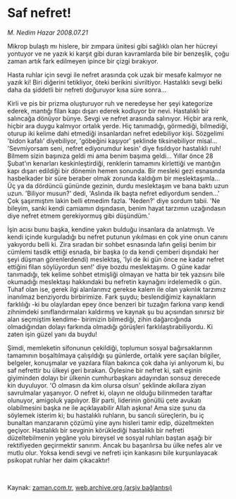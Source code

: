 # Saf nefret!

*M. Nedim Hazar 2008.07.21*

<tr><td class="metin" colspan="2" style="padding-top: 20px; padding-left: 5px; padding-right: 10px;">Mikrop bulaştı mı hislere, bir zımpara ünitesi gibi sağlıklı olan her hücreyi yontuyor ve ne yazık ki karşıt gibi duran kavramlarda bile bir benzeşlik, çoğu zaman artık fark edilmeyen ipince bir çizgi bırakıyor.</td></tr><tr><td class="metin" colspan="2" style="padding-top: 20px; padding-left: 5px; padding-right: 10px;"><p>Hasta ruhlar için sevgi ile nefret arasında çok uzak bir mesafe kalmıyor ne yazık ki! Biri diğerini tetikliyor, öteki berikini sivriltiyor. Hastalıklı sevgi belki daha da şiddetli bir nefreti doğuruyor kısa süre sonra... 
<p> Kirli ve pis bir prizma oluşturuyor ruh ve neredeyse her şeyi kategorize ederek, mantığı filan kapı dışarı ederek kodluyor bir nevi. Hastalıklı bir salıncağa dönüyor bünye. Sevgi ve nefret arasında salınıyor. Hiçbir ara renk, hiçbir ara duygu kalmıyor ortalık yerde. Hiç tanımadığı, görmediği, bilmediği, oturup iki kelime dahi etmediği insanlardan nefret edebiliyor kişi. Sözgelimi 'bidon kafalı' diyebiliyor, 'göbeğini kaşıyor' şeklinde tiksinebiliyor misal... 'Sevmiyorsam seni, nefret ediyorumdur kesin' diye fısıldıyor hastalıklı ruh! Bilmem sizin başınıza geldi mi ama benim başıma geldi... Yıllar önce 28 Şubat'ın kenarları keskinleştirdiği, renklerin tamamını kirlettiği ve mantığın kapı dışarı edildiği bir dönemin hemen sonunda. Bir mesleki gezi esnasında hasbelkader bir süre beraber olmak zorunda kaldığım bir meslektaşımla... Üç ya da dördüncü gününde gezinin, durdu meslektaşım ve bana baktı uzun uzun. 'Biliyor musun?' dedi, 'Aslında ilk başta nefret ediyordum senden...' Çok şaşırmıştım lakin belli etmedim fazla. 'Neden?' diye sordum tabii. 'Ne bileyim, sanki kendi camiamın dışındasın, benim hayat tarzımın uzağındasın diye nefret etmem gerekiyormuş gibi düşündüm.'
<p>İşin acısı bunu başka, kendine yakın bulduğu insanlara da anlatmıştı. Ve kendi içinde kurguladığı bu nefret putunun yıkılması en çok yine onun canını yakıyordu belli ki. Zira sıradan bir sohbet esnasında lafın gelişi benim bir cümlemi tasdik ettiği esnada, bir başka (o da kendi çemberi dışındaki her şeyi düşman görenlerdendi) meslektaş, 'İyi de iki gün önce ne kadar nefret ettiğini filan söylüyordun sen!' diye bozdu meslektaşımı. O güne kadar tanımadığı, tek kelime sohbet etmişliği olmayan ve hatta bir tek yazısını bile okumadığı meslektaşı hakkındaki bu nefretin kaynağını irdelemedik o gün. Tuhaf olan ise, gerek ilgi alanlarımız gerekse kalem ile olan yakınlık tarzımız inanılmaz benziyordu birbirimize. Fark şuydu; beslendiğimiz kaynakların farklılığı -ki bu olaylardan epey önce benzeri bir tuzağın farkına varıp kendi zihnimdeki sınıflandırmaları kaldırmış ve kaynak şu bu açısından sınırsız bir alan seçmiştim kendime- birimizin bilmediği, zihin dağarcığında olmadığından dolayı farkında olmadığı görüşleri farklılaştırabiliyordu. Ki zaten işin güzel yanı da buydu!
<p>Şimdi, memleketin sifonunun çekildiği, toplumun sosyal bağırsaklarının tamamının boşaltılmaya çalışıldığı şu günlerde, ortalık yere saçılan bilgiler, belgeler, konuşmalar ve yazılara filan bakınca çok daha iyi anlıyorum ki, bu saf nefrettir bu ülkeyi geri bırakan. Öylesine bir nefret ki, salt eşinin giyiminden dolayı bir ülkenin cumhurbaşkanı adayından sonsuz derecede kin duyuluyor. 'O olmasın da kim olursa olsun' şeklinde akıllara ziyan savrulmalar yaşanıyor. O nefret ki, olayın ne olduğu bilinmeden taraftar olunuyor, amigoluk yapılıyor. Bir parti, liderinin gönüllü çete avukatı olabilmesini başka ne ile açıklayabilir Allah aşkına! Ama size şunu da söylemek isterim ki; bu hastalıklı ruhların, bu sancılı süreçlerin, bu iç bunaltan manzaranın çözümü yine aynı hisleri tamir edip, düzeltmekten geçiyor. Hastalıklı bir sevginin körüklediği hastalıklı bir nefreti düzeltebilmenin yegâne yolu bireysel ve sosyal ruhları baştan aşağı bir rektifiyeden geçirmektir sanırım. Ancak bu başarılırsa bu ülke nefes alır ve mutlu olur. Yoksa kendi sevgi ve nefreti için kankasını bile kurşunlayacak psikopat ruhlar her daim çıkacaktır!
<p><br/></p></p></p></p></p></td></tr>

Kaynak: [zaman.com.tr](http://zaman.com.tr/yazar.do?yazino=716594), [web.archive.org (arşiv bağlantısı)](http://web.archive.org/web/20080828123812/http://zaman.com.tr:80/yazar.do?yazino=716594)
